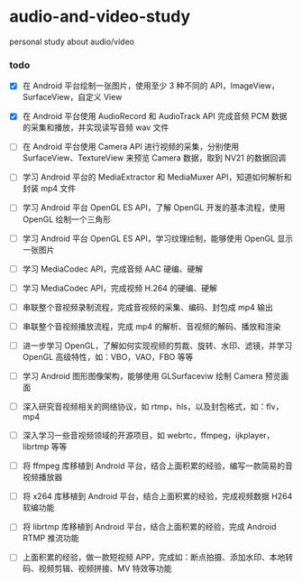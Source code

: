 # audio-and-video-study
personal study about audio/video

### todo

- [x] 在 Android 平台绘制一张图片，使用至少 3 种不同的 API，ImageView，SurfaceView，自定义 View

- [x] 在 Android 平台使用 AudioRecord 和 AudioTrack API 完成音频 PCM 数据的采集和播放，并实现读写音频 wav 文件

- [ ] 在 Android 平台使用 Camera API 进行视频的采集，分别使用 SurfaceView、TextureView 来预览 Camera 数据，取到 NV21 的数据回调

- [ ] 学习 Android 平台的 MediaExtractor 和 MediaMuxer API，知道如何解析和封装 mp4 文件

- [ ] 学习 Android 平台 OpenGL ES API，了解 OpenGL 开发的基本流程，使用 OpenGL 绘制一个三角形

- [ ] 学习 Android 平台 OpenGL ES API，学习纹理绘制，能够使用 OpenGL 显示一张图片

- [ ] 学习 MediaCodec API，完成音频 AAC 硬编、硬解

- [ ] 学习 MediaCodec API，完成视频 H.264 的硬编、硬解

- [ ] 串联整个音视频录制流程，完成音视频的采集、编码、封包成 mp4 输出

- [ ] 串联整个音视频播放流程，完成 mp4 的解析、音视频的解码、播放和渲染

- [ ] 进一步学习 OpenGL，了解如何实现视频的剪裁、旋转、水印、滤镜，并学习 OpenGL 高级特性，如：VBO，VAO，FBO 等等

- [ ] 学习 Android 图形图像架构，能够使用 GLSurfaceviw 绘制 Camera 预览画面

- [ ] 深入研究音视频相关的网络协议，如 rtmp，hls，以及封包格式，如：flv，mp4

- [ ] 深入学习一些音视频领域的开源项目，如 webrtc，ffmpeg，ijkplayer，librtmp 等等

- [ ] 将 ffmpeg 库移植到 Android 平台，结合上面积累的经验，编写一款简易的音视频播放器

- [ ] 将 x264 库移植到 Android 平台，结合上面积累的经验，完成视频数据 H264 软编功能

- [ ] 将 librtmp 库移植到 Android 平台，结合上面积累的经验，完成 Android RTMP 推流功能

- [ ] 上面积累的经验，做一款短视频 APP，完成如：断点拍摄、添加水印、本地转码、视频剪辑、视频拼接、MV 特效等功能
